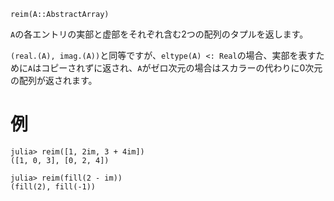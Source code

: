 ```
reim(A::AbstractArray)
```

`A`の各エントリの実部と虚部をそれぞれ含む2つの配列のタプルを返します。

`(real.(A), imag.(A))`と同等ですが、`eltype(A) <: Real`の場合、実部を表すために`A`はコピーされずに返され、`A`がゼロ次元の場合はスカラーの代わりに0次元の配列が返されます。

# 例

```jldoctest
julia> reim([1, 2im, 3 + 4im])
([1, 0, 3], [0, 2, 4])

julia> reim(fill(2 - im))
(fill(2), fill(-1))
```
